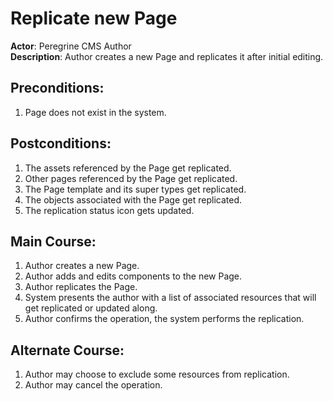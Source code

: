 # Replicate new Page

**Actor**: Peregrine CMS Author  
**Description**: Author creates a new Page and replicates it after initial editing.

## Preconditions:
1. Page does not exist in the system.

## Postconditions:
1. The assets referenced by the Page get replicated.
1. Other pages referenced by the Page get replicated.
1. The Page template and its super types get replicated.
1. The objects associated with the Page get replicated.
1. The replication status icon gets updated.


## Main Course:
1. Author creates a new Page.
1. Author adds and edits components to the new Page.
1. Author replicates the Page.
1. System presents the author with a list of associated resources that
   will get replicated or updated along.
1. Author confirms the operation, the system performs the replication.

## Alternate Course:
1. Author may choose to exclude some resources from replication.
1. Author may cancel the operation.